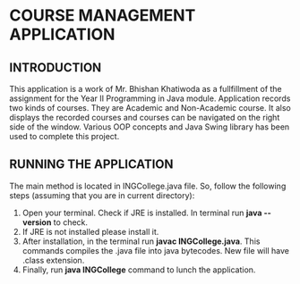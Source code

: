 # COURSE MANAGEMENT APPLICATION
## INTRODUCTION
This application is a work of Mr. Bhishan Khatiwoda as a fullfillment of the assignment for the Year II Programming in Java module.
Application records two kinds of courses. They are Academic and Non-Academic course. It also displays the recorded courses and courses can be navigated on the right side of the window.
Various OOP concepts and Java Swing library has been used to complete this project.

## RUNNING THE APPLICATION
The main method is located in INGCollege.java file. So, follow the following steps (assuming that you are in current directory):
1. Open your terminal. Check if JRE is installed. In terminal run **java --version** to check.
2. If JRE is not installed please install it.
3. After installation, in the terminal run **javac INGCollege.java**. This commands compiles the .java file into java bytecodes. New file will have .class extension.
4. Finally, run **java INGCollege** command to lunch the application.